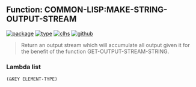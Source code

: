 ## Function: COMMON-LISP:MAKE-STRING-OUTPUT-STREAM
[![package](https://img.shields.io/badge/Package-COMMON--LISP-5f9ea0.svg?style=social&colorA=999999)](../) [![type](https://img.shields.io/badge/Type-Function-5f9ea0.svg?style=social&colorA=999999)](../#function) [![clhs](https://img.shields.io/badge/CLHS-MAKE--STRING--OUTPUT--STREAM-5f9ea0.svg?style=social&colorA=999999)](http://www.lispworks.com/documentation/HyperSpec/Body/f_mk_s_2.htm) [![github](https://img.shields.io/badge/GitHub-View_the_source-5f9ea0.svg?style=social&colorA=999999&logo=github)](https://github.com/sbcl/sbcl/blob/master/src/code/stream.lisp/) 

> Return an output stream which will accumulate all output given it for the
> benefit of the function GET-OUTPUT-STREAM-STRING.

### Lambda list
```
(&KEY ELEMENT-TYPE)
```
